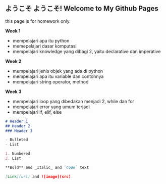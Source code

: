 ## ようこそ ようこそ! Welcome to My Github Pages

this page is for homework only.

**Week 1**

- mempelajari apa itu python
- memepelajari dasar komputasi
- mempelajari knowledge yang dibagi 2, yaitu declarative dan imperative


**Week 2**

- mempelajari jenis objek yang ada di python
- mempelajari apa itu variable dan contohnya
- mempelajari string operator, method 


**Week 3**

- mempelajari loop yang dibedakan menjadi 2, while dan for
- mempelajari error yang umum terjadi
- mempelajari if, elif, else


```markdown
# Header 1
## Header 2
### Header 3

- Bulleted
- List

1. Numbered
2. List

**Bold** and _Italic_ and `Code` text

[Link](url) and ![image](src)
```
